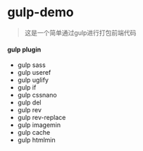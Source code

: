 # gulp-demo
> 这是一个简单通过gulp进行打包前端代码

#### gulp plugin
- gulp sass
- gulp useref
- gulp uglify
- gulp if
- gulp cssnano
- gulp del
- gulp rev
- gulp rev-replace
- gulp imagemin
- gulp cache
- gulp htmlmin
